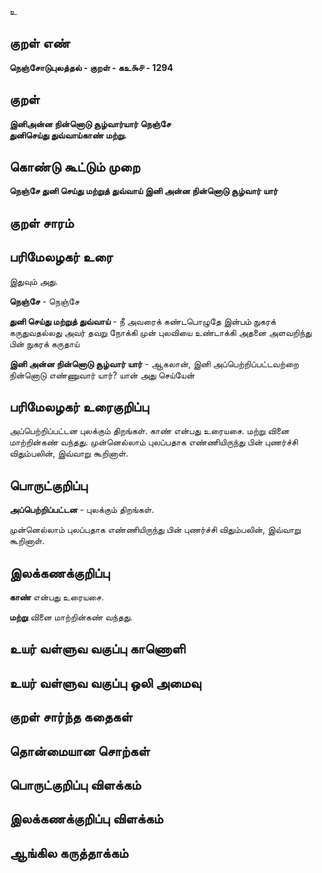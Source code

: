 உ

## குறள் எண் 

**நெஞ்சோடுபுலத்தல் - குறள் - கஉ௯௪ - 1294**

## குறள் 

**இனிஅன்ன நின்னொடு சூழ்வார்யார் நெஞ்சே  
துனிசெய்து துவ்வாய்காண் மற்று.**

## கொண்டு கூட்டும் முறை

**நெஞ்சே துனி செய்து மற்றுத் துவ்வாய் இனி அன்ன நின்னொடு சூழ்வார் யார்** 

## குறள் சாரம் 


## பரிமேலழகர் உரை

இதுவும் அது. 

**நெஞ்சே** - நெஞ்சே 

**துனி செய்து மற்றுத் துவ்வாய்** - நீ அவரைக் கண்டபொழுதே இன்பம் நுகரக் கருதுவதல்லது அவர் தவறு நோக்கி முன் புலவியை உண்டாக்கி அதனை அளவறிந்து பின் நுகரக் கருதாய் 

**இனி அன்ன நின்னொடு சூழ்வார் யார்** - ஆகலான், இனி அப்பெற்றிப்பட்டவற்றை நின்னொடு எண்ணுவார் யார்? யான் அது செய்யேன் 

## பரிமேலழகர் உரைகுறிப்பு   

அப்பெற்றிப்பட்டன புலக்கும் திறங்கள். காண் என்பது உரையசை. மற்று வினை மாற்றின்கண் வந்தது. முன்னெல்லாம் புலப்பதாக எண்ணியிருந்து பின் புணர்ச்சி விதும்பலின், இவ்வாறு கூறினாள்.

## பொருட்குறிப்பு 

**அப்பெற்றிப்பட்டன** - புலக்கும் திறங்கள்.

முன்னெல்லாம் புலப்பதாக எண்ணியிருந்து பின் புணர்ச்சி விதும்பலின், இவ்வாறு கூறினாள்.

## இலக்கணக்குறிப்பு  

**காண்** என்பது உரையசை. 

**மற்று** வினை மாற்றின்கண் வந்தது.

## உயர் வள்ளுவ வகுப்பு காணொளி


## உயர் வள்ளுவ வகுப்பு ஒலி அமைவு 

 
## குறள் சார்ந்த கதைகள் 


## தொன்மையான சொற்கள்


## பொருட்குறிப்பு விளக்கம்


## இலக்கணக்குறிப்பு விளக்கம்


## ஆங்கில கருத்தாக்கம் 


